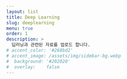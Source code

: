 ```yaml
---
layout: list
title: Deep Learning
slug: deeplearning
menu: true
order: 1
description: >
  딥러닝과 관련된 자료를 업로드 합니다. 
# accent_color: '#268bd2'
# accent_image: /assets/img/sidebar-bg.webp
#  background: '#202020'
#  overlay:    false
---
```

